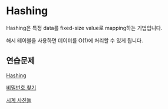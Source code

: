 # Hashing

Hashing은 특정 data를 fixed-size value로 mapping하는 기법입니다.

해시 테이블을 사용하면 데이터를 O(1)에 처리할 수 있게 됩니다.

## 연습문제

[Hashing](http://noj.am/15829)

[비밀번호 찾기](http://noj.am/17219)

[시계 사진들](http://noj.am/10266)
